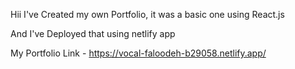 Hii I've Created my own Portfolio, it was a basic one using React.js

And I've Deployed that using netlify app

My Portfolio Link - https://vocal-faloodeh-b29058.netlify.app/

